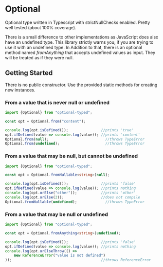 # Optional

Optional type written in Typescript with strictNullChecks enabled.
Pretty well tested (about 100% coverage).

There is a small difference to other implementations as JavaScript does also have an undefined type.
This library strictly warns you, if you are trying to use it with an undefined type.
In Addition to that, there is an optional method named *fromAnything* that accepts
undefined values as input. They will be treated as if they were null.

## Getting Started

There is no public constructor.
Use the provided static methods for creating new instances.

### From a value that is never null or undefined

```typescript
import {Optional} from "optional-typed";

const opt = Optional.from("content");

console.log(opt.isDefined());               //prints 'true'
opt.ifDefined(value => console.log(value)); //prints 'content'
Optional.from(null);                          //throws TypeError
Optional.from(undefined);                     //throws TypeError
```

### From a value that may be null, but cannot be undefined

```typescript
import {Optional} from "optional-typed";

const opt = Optional.fromNullable<string>(null);

console.log(opt.isDefined());               //prints 'false'
opt.ifDefined(value => console.log(value)); //prints nothing
console.log(opt.orElse("other"));           //prints 'other'
console.log(opt.orElse(2));                 //does not compile
Optional.fromNullable(undefined);             //throws TypeError
```

### From a value that may be null or undefined

```typescript
import {Optional} from "optional-typed";

const opt = Optional.fromAnything<string>(undefined);

console.log(opt.isDefined());               //prints 'false'
opt.ifDefined(value => console.log(value)); //prints nothing
console.log(opt.orElseThrow(() =>
    new ReferenceError("value is not defined")
));                                         //throws ReferenceError
```



